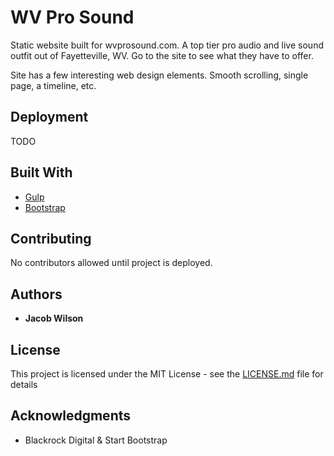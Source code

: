 # WV Pro Sound

Static website built for wvprosound.com.  A top tier pro audio and live sound outfit
out of Fayetteville, WV.  Go to the site to see what they have to offer.

Site has a few interesting web design elements.  Smooth scrolling, single page, a timeline, etc.


## Deployment

TODO

## Built With

* [Gulp](https://gulpjs.com/)
* [Bootstrap](https://getbootstrap.com/)

## Contributing

No contributors allowed until project is deployed.


## Authors

* **Jacob Wilson**


## License

This project is licensed under the MIT License - see the [LICENSE.md](LICENSE.md) file for details

## Acknowledgments

* Blackrock Digital & Start Bootstrap
